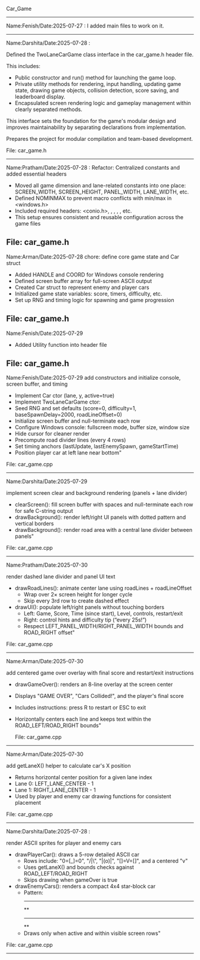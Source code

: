 Car_Game



-----------------------------------------------------------------------------------------------------------------------------------------------------------------------------------

Name:Fenish/Date:2025-07-27 : I added main files to work on it.

-----------------------------------------------------------------------------------------------------------------------------------------------------------------------------------

Name:Darshita/Date:2025-07-28 :

Defined the TwoLaneCarGame class interface in the car_game.h header file.

This includes:
- Public constructor and run() method for launching the game loop.
- Private utility methods for rendering, input handling, updating game state, drawing game objects, 
  collision detection, score saving, and leaderboard display.
- Encapsulated screen rendering logic and gameplay management within clearly separated methods.

This interface sets the foundation for the game's modular design and improves maintainability 
by separating declarations from implementation.

Prepares the project for modular compilation and team-based development.

File: car_game.h

-----------------------------------------------------------------------------------------------------------------------------------------------------------------------------------

Name:Pratham/Date:2025-07-28 :
Refactor: Centralized constants and added essential headers

- Moved all game dimension and lane-related constants into one place:
  SCREEN_WIDTH, SCREEN_HEIGHT, PANEL_WIDTH, LANE_WIDTH, etc.
- Defined NOMINMAX to prevent macro conflicts with min/max in <windows.h>
- Included required headers: <conio.h>, <fstream>, <sstream>, <iomanip>, <cstdlib>, etc.
- This setup ensures consistent and reusable configuration across the game files

File: car_game.h
-----------------------------------------------------------------------------------------------------------------------------------------------------------------------------------

Name:Arman/Date:2025-07-28
chore: define core game state and Car struct

- Added HANDLE and COORD for Windows console rendering
- Defined screen buffer array for full-screen ASCII output
- Created Car struct to represent enemy and player cars
- Initialized game state variables: score, timers, difficulty, etc.
- Set up RNG and timing logic for spawning and game progression

File: car_game.h
-----------------------------------------------------------------------------------------------------------------------------------------------------------------------------------

Name:Fenish/Date:2025-07-29

- Added Utility function into header file
  
File: car_game.h
-----------------------------------------------------------------------------------------------------------------------------------------------------------------------------------

Name:Fenish/Date:2025-07-29
add constructors and initialize console, screen buffer, and timing

  - Implement Car ctor (lane, y, active=true)
  - Implement TwoLaneCarGame ctor:
  - Seed RNG and set defaults (score=0, difficulty=1, baseSpawnDelay=2000, roadLineOffset=0)
  - Initialize screen buffer and null-terminate each row
  - Configure Windows console: fullscreen mode, buffer size, window size
  - Hide cursor for cleaner render
  - Precompute road divider lines (every 4 rows)
  - Set timing anchors (lastUpdate, lastEnemySpawn, gameStartTime)
  - Position player car at left lane near bottom"

File: car_game.cpp

-----------------------------------------------------------------------------------------------------------------------------------------------------------------------------------

Name:Darshita/Date:2025-07-29

implement screen clear and background rendering (panels + lane divider)

- clearScreen(): fill screen buffer with spaces and null-terminate each row for safe C-string output
- drawBackground(): render left/right UI panels with dotted pattern and vertical borders
- drawBackground(): render road area with a central lane divider between panels"

File: car_game.cpp

-----------------------------------------------------------------------------------------------------------------------------------------------------------------------------------

Name:Pratham/Date:2025-07-30

render dashed lane divider and panel UI text

- drawRoadLines(): animate center lane using roadLines + roadLineOffset
  - Wrap over 2× screen height for longer cycle
  - Skip every 3rd row to create dashed effect
- drawUI(): populate left/right panels without touching borders
  - Left: Game, Score, Time (since start), Level, controls, restart/exit
  - Right: control hints and difficulty tip (“every 25s!”)
  - Respect LEFT_PANEL_WIDTH/RIGHT_PANEL_WIDTH bounds and ROAD_RIGHT offset"

File: car_game.cpp

-----------------------------------------------------------------------------------------------------------------------------------------------------------------------------------

Name:Arman/Date:2025-07-30

add centered game over overlay with final score and restart/exit instructions

- drawGameOver(): renders an 8-line overlay at the screen center
- Displays \"GAME OVER\", \"Cars Collided!\", and the player's final score
- Includes instructions: press R to restart or ESC to exit
- Horizontally centers each line and keeps text within the ROAD_LEFT/ROAD_RIGHT bounds"
 
    File: car_game.cpp

-----------------------------------------------------------------------------------------------------------------------------------------------------------------------------------

Name:Arman/Date:2025-07-30

add getLaneX() helper to calculate car's X position

- Returns horizontal center position for a given lane index
- Lane 0: LEFT_LANE_CENTER - 1
- Lane 1: RIGHT_LANE_CENTER - 1
- Used by player and enemy car drawing functions for consistent placement

File: car_game.cpp

-----------------------------------------------------------------------------------------------------------------------------------------------------------------------------------  

Name:Darshita/Date:2025-07-28 :

render ASCII sprites for player and enemy cars

- drawPlayerCar(): draws a 5-row detailed ASCII car
  - Rows include: \"0=[_]=0\", \"/|\\\", \"|(o)|\", \"[]=V=[]\", and a centered \"v\"
  - Uses getLaneX() and bounds checks against ROAD_LEFT/ROAD_RIGHT
  - Skips drawing when gameOver is true
- drawEnemyCars(): renders a compact 4x4 star-block car
  - Pattern:
    ****
     ** 
    ****
     ** 
  - Draws only when active and within visible screen rows"
 
File: car_game.cpp

-----------------------------------------------------------------------------------------------------------------------------------------------------------------------------------
